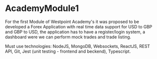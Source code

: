 # AcademyModule1

For the first Module of Westpoint Academy's it was proposed to be developed a Forex Application with real time data support for USD to GBP and GBP to USD, the application has to have a register/login system, a dashboard were we can perform mock trades and trade listing.

Must use technologies:
NodeJS, MongoDB, Websockets, ReactJS, REST API, Git, Jest (unit testing - frontend and beckend), Typescript.
